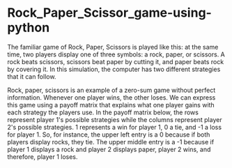 # Rock_Paper_Scissor_game-using-python
The familiar game of Rock, Paper, Scissors is played like this: at the same time, two players display one of three symbols: a rock, paper, or scissors. A rock beats scissors, scissors beat paper by cutting it, and paper beats rock by covering it. In this simulation, the computer has two different strategies that it can follow.

Rock, paper, scissors is an example of a zero-sum game without perfect information. Whenever one player wins, the other loses. We can express this game using a payoff matrix that explains what one player gains with each strategy the players use. In the payoff matrix below, the rows represent player 1's possible strategies while the columns represent player 2's possible strategies. 1 represents a win for player 1, 0 a tie, and -1 a loss for player 1. So, for instance, the upper left entry is a 0 because if both players display rocks, they tie. The upper middle entry is a -1 because if player 1 displays a rock and player 2 displays paper, player 2 wins, and therefore, player 1 loses.

